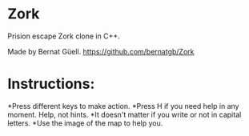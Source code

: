 # Zork
Prision escape Zork clone in C++.

Made by Bernat Güell.
https://github.com/bernatgb/Zork

# Instructions:
  *Press different keys to make action.
  *Press H if you need help in any moment. Help, not hints.
  *It doesn't matter if you write or not in capital letters.
  *Use the image of the map to help you.
